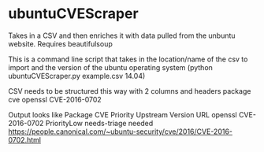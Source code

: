 # ubuntuCVEScraper
Takes in a CSV and then enriches it with data pulled from the unbuntu website. Requires beautifulsoup

This is a command line script that takes in the location/name of the csv to import and the version of the ubuntu operating system (python ubuntuCVEScraper.py example.csv 14.04)

CSV needs to be structured this way with 2 columns and headers
package	cve
openssl	CVE-2016-0702

Output looks like
Package	CVE	Priority	Upstream	Version	URL
openssl	CVE-2016-0702	PriorityLow	needs-triage	needed	https://people.canonical.com/~ubuntu-security/cve/2016/CVE-2016-0702.html



